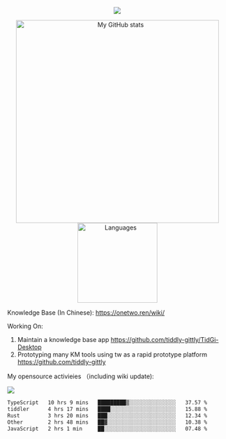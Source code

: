 <a href="https://github.com/linonetwo">
    <p align="center">
        <img src="https://github-profile-trophy.vercel.app/?username=linonetwo&column=7&theme=onedark"/>
    </p>
</a>
<a align="center" href="https://github.com/linonetwo">
  <p align="center">
    <img src="https://github-readme-stats.vercel.app/api?username=linonetwo&show_icons=true&count_private=true" alt="My GitHub stats" width="465"/>
    <img src="https://github-readme-stats.vercel.app/api/top-langs/?username=linonetwo&layout=compact&langs_count=10" alt="Languages" height="183">
  </p>
</a>

Knowledge Base (In Chinese): https://onetwo.ren/wiki/

Working On: 

1. Maintain a knowledge base app https://github.com/tiddly-gittly/TidGi-Desktop
1. Prototyping many KM tools using tw as a rapid prototype platform https://github.com/tiddly-gittly

My opensource activieies （including wiki update):

![](https://visitor-badge.glitch.me/badge?page_id=linonetwo.linonetwo)

<!--START_SECTION:waka-->

```txt
TypeScript   10 hrs 9 mins   █████████▒░░░░░░░░░░░░░░░   37.57 %
tiddler      4 hrs 17 mins   ████░░░░░░░░░░░░░░░░░░░░░   15.88 %
Rust         3 hrs 20 mins   ███░░░░░░░░░░░░░░░░░░░░░░   12.34 %
Other        2 hrs 48 mins   ██▓░░░░░░░░░░░░░░░░░░░░░░   10.38 %
JavaScript   2 hrs 1 min     ██░░░░░░░░░░░░░░░░░░░░░░░   07.48 %
```

<!--END_SECTION:waka-->
